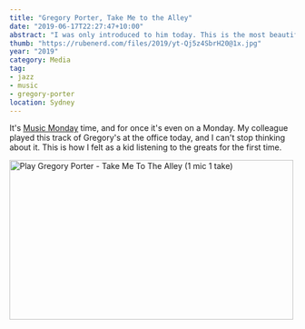 ```yaml
---
title: "Gregory Porter, Take Me to the Alley"
date: "2019-06-17T22:27:47+10:00"
abstract: "I was only introduced to him today. This is the most beautiful song I've heard all year."
thumb: "https://rubenerd.com/files/2019/yt-Qj5z4SbrH20@1x.jpg"
year: "2019"
category: Media
tag:
- jazz
- music
- gregory-porter
location: Sydney
---
```

It's [Music Monday](https://rubenerd.com/tag/music-monday/) time, and for once it's even on a Monday. My colleague played this track of Gregory's at the office today, and I can't stop thinking about it. This is how I felt as a kid listening to the greats for the first time.

<p><a href="https://www.youtube.com/watch?v=Qj5z4SbrH20" title="Play Gregory Porter - Take Me To The Alley (1 mic 1 take)"><img src="https://rubenerd.com/files/2019/yt-Qj5z4SbrH20@1x.jpg" srcset="https://rubenerd.com/files/2019/yt-Qj5z4SbrH20@1x.jpg 1x, https://rubenerd.com/files/2019/yt-Qj5z4SbrH20@2x.jpg 2x" alt="Play Gregory Porter - Take Me To The Alley (1 mic 1 take)" style="width:500px;height:281px;" /></a></p>

